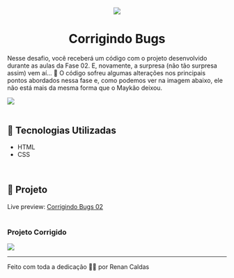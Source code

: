<h1 align="center">
  <img src="https://www.rocketseat.com.br/assets/logos/explorer.svg">
</h1>

<h1 align="center">Corrigindo Bugs</h1>
<p>Nesse desafio, você receberá um código com o projeto desenvolvido durante as aulas da Fase 02.
E, novamente, a surpresa (não tão surpresa assim) vem aí...  👀  
O código sofreu algumas alterações nos principais pontos abordados nessa fase e, como podemos ver na imagem abaixo, ele não está mais da mesma forma que o Maykão deixou.</p>
<img src=".github/projeto02-combug.png">
<br><br>
<h2 >🚀 Tecnologias Utilizadas</h2>
<ul>
<li>HTML</li>
<li>CSS</li>
</ul>
<br>
<h2>🚧 Projeto</h2>

Live preview: <a href="https://renancaldasdev.github.io/explorer-stage02-corrigindo-bugs02/">Corrigindo Bugs 02</a>
<br><br>

<h3>Projeto Corrigido</h3>
<img src=".github/proojeto-02-correcao-debugs.png">

---

<p>Feito com toda a dedicação 👨‍💻 por Renan Caldas</p>
